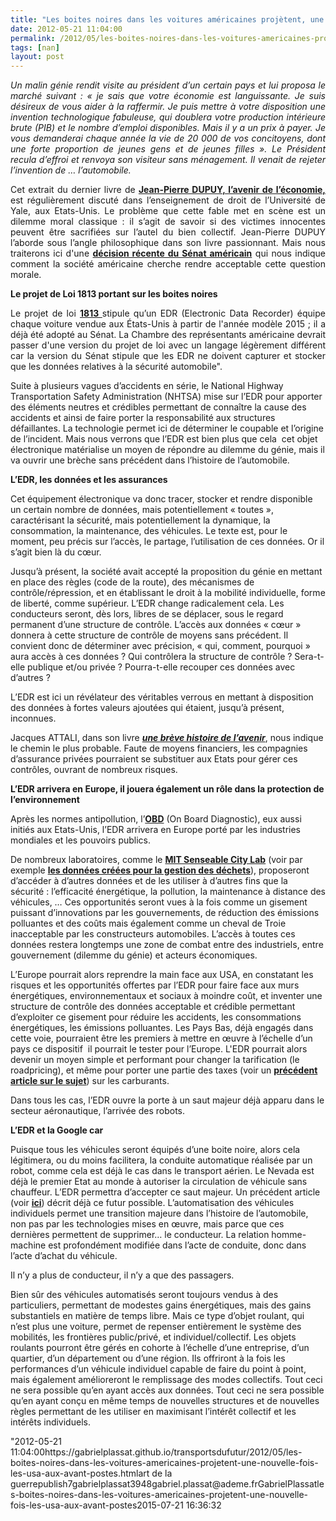 ```yaml
---
title: "Les boites noires dans les voitures américaines projètent, une nouvelle fois, les USA aux avant-postes des mutations du secteur des transports"
date: 2012-05-21 11:04:00
permalink: /2012/05/les-boites-noires-dans-les-voitures-americaines-projetent-une-nouvelle-fois-les-usa-aux-avant-postes.html
tags: [nan]
layout: post
---
```


<p style="text-align: justify"><em>Un malin génie rendit visite au président d’un certain pays et lui proposa le marché suivant : « je sais que votre économie est languissante. Je suis désireux de vous aider à la raffermir. Je puis mettre à votre disposition une invention technologique fabuleuse, qui doublera votre production intérieure brute (PIB) et le nombre d’emploi disponibles. Mais il y a un prix à payer. Je vous demanderai chaque année la vie de 20 000 de vos concitoyens, dont une forte proportion de jeunes gens et de jeunes filles ». Le Président recula d’effroi et renvoya son visiteur sans ménagement. Il venait de rejeter l’invention de … l’automobile.</em></p> <p style="text-align: justify">Cet extrait du dernier livre de <a href="https://gabrielplassat.github.io/transportsdufutur/2012/05/jean-pierre-dupuy-nous-apporte-dans-son-dernier-ouvrage-des-pistes-de-reflexion-pour-nous-aider-a-penser-le-monde-qui-vient.html" target="_blank"><strong>Jean-Pierre DUPUY, l’avenir de l’économie,</strong></a> est régulièrement discuté dans l’enseignement de droit de l’Université de Yale, aux Etats-Unis. Le problème que cette fable met en scène est un dilemme moral classique : il s’agit de savoir si des victimes innocentes peuvent être sacrifiées sur l’autel du bien collectif. Jean-Pierre DUPUY l’aborde sous l’angle philosophique dans son livre passionnant. Mais nous traiterons ici d'une <a href="http://m.wired.com/autopia/2012/05/congress-black-box/" target="_blank"><strong>décision récente du Sénat américain</strong></a> qui nous indique comment la société américaine cherche rendre acceptable cette question morale. </p>  <!--more-->   <p style="text-align: justify"><strong>Le projet de Loi 1813 portant sur les boites noires</strong></p> <p style="text-align: justify">Le projet de loi <a href="http://www.govtrack.us/congress/bills/112/s1813/text" target="_blank"><strong>1813 </strong></a>stipule qu’un EDR (Electronic Data Recorder) équipe chaque voiture vendue aux États-Unis à partir de l'année modèle 2015 ; il a déjà été adopté au Sénat. La Chambre des représentants américaine devrait passer d'une version du projet de loi avec un langage légèrement différent car la version du Sénat stipule que les EDR ne doivent capturer et stocker que les données relatives à la sécurité automobile".</p> <p style=""text-align: justify"">Suite à plusieurs vagues d’accidents en série, le National Highway Transportation Safety Administration (NHTSA) mise sur l’EDR pour apporter des éléments neutres et crédibles permettant de connaître la cause des accidents et ainsi de faire porter la responsabilité aux structures défaillantes. La technologie permet ici de déterminer le coupable et l’origine de l’incident. Mais nous verrons que l’EDR est bien plus que cela  cet objet électronique matérialise un moyen de répondre au dilemme du génie, mais il va ouvrir une brèche sans précédent dans l’histoire de l’automobile.</p> <p style=""text-align: justify""><strong>L’EDR, les données et les assurances</strong></p> <p style=""text-align: justify"">Cet équipement électronique va donc tracer, stocker et rendre disponible un certain nombre de données, mais potentiellement « toutes », caractérisant la sécurité, mais potentiellement la dynamique, la consommation, la maintenance, des véhicules. Le texte est, pour le moment, peu précis sur l’accès, le partage, l’utilisation de ces données. Or il s’agit bien là du cœur.</p> <p style=""text-align: justify"">Jusqu’à présent, la société avait accepté la proposition du génie en mettant en place des règles (code de la route), des mécanismes de contrôle/répression, et en établissant le droit à la mobilité individuelle, forme de liberté, comme supérieur. L’EDR change radicalement cela. Les conducteurs seront, dès lors, libres de se déplacer, sous le regard permanent d’une structure de contrôle. L’accès aux données « cœur » donnera à cette structure de contrôle de moyens sans précédent. Il convient donc de déterminer avec précision, « qui, comment, pourquoi » aura accès à ces données ? Qui contrôlera la structure de contrôle ? Sera-t-elle publique et/ou privée ? Pourra-t-elle recouper ces données avec d’autres ?</p> <p style=""text-align: justify"">L’EDR est ici un révélateur des véritables verrous en mettant à disposition des données à fortes valeurs ajoutées qui étaient, jusqu’à présent, inconnues.</p> <p style=""text-align: justify"">Jacques ATTALI, dans son livre <a href=""http://www.amazon.fr/br%C3%A8ve-histoire-lavenir-Jacques-Attali/dp/2213631301"" target=""_blank""><strong><em>une brève histoire de l’avenir</em></strong></a>, nous indique le chemin le plus probable. Faute de moyens financiers, les compagnies d’assurance privées pourraient se substituer aux Etats pour gérer ces contrôles, ouvrant de nombreux risques.</p> <p style=""text-align: justify""><strong>L’EDR arrivera en Europe, il jouera également un rôle dans la protection de l’environnement</strong></p> <p style=""text-align: justify"">Après les normes antipollution, l’<a href=""http://fr.wikipedia.org/wiki/On_Board_Diagnostics"" target=""_blank""><strong>OBD</strong></a> (On Board Diagnostic), eux aussi initiés aux Etats-Unis, l’EDR arrivera en Europe porté par les industries mondiales et les pouvoirs publics.</p> <p style=""text-align: justify"">De nombreux laboratoires, comme le <a href=""http://senseable.mit.edu/"" target=""_blank""><strong>MIT Senseable City Lab</strong></a> (voir par exemple <a href=""http://senseable.mit.edu/trashtrack/"" target=""_blank""><strong>les données créées pour la gestion des déchets</strong></a>), proposeront d’accéder à d’autres données et de les utiliser à d’autres fins que la sécurité : l’efficacité énergétique, la pollution, la maintenance à distance des véhicules, … Ces opportunités seront vues à la fois comme un gisement puissant d’innovations par les gouvernements, de réduction des émissions polluantes et des coûts mais également comme un cheval de Troie inacceptable par les constructeurs automobiles. L’accès à toutes ces données restera longtemps une zone de combat entre des industriels, entre gouvernement (dilemme du génie) et acteurs économiques.</p> <p style=""text-align: justify"">L’Europe pourrait alors reprendre la main face aux USA, en constatant les risques et les opportunités offertes par l’EDR pour faire face aux murs énergétiques, environnementaux et sociaux à moindre coût, et inventer une structure de contrôle des données acceptable et crédible permettant d’exploiter ce gisement pour réduire les accidents, les consommations énergétiques, les émissions polluantes. Les Pays Bas, déjà engagés dans cette voie, pourraient être les premiers à mettre en œuvre à l’échelle d’un pays ce dispositif  il pourrait le tester pour l’Europe. L'EDR pourrait alors devenir un moyen simple et performant pour changer la tarification (le roadpricing), et même pour porter une partie des taxes (voir un <a href="https://gabrielplassat.github.io/transportsdufutur/2012/03/le-prix-des-carburants-aujourdhui-et-demain-.html"" target=""_blank""><strong>précédent article sur le sujet</strong></a>) sur les carburants.</p> <p style=""text-align: justify"">Dans tous les cas, l’EDR ouvre la porte à un saut majeur déjà apparu dans le secteur aéronautique, l’arrivée des robots.</p> <p style=""text-align: justify""><strong>L’EDR et la Google car</strong></p> <p style=""text-align: justify"">Puisque tous les véhicules seront équipés d’une boite noire, alors cela légitimera, ou du moins facilitera, la conduite automatique réalisée par un robot, comme cela est déjà le cas dans le transport aérien. Le Nevada est déjà le premier Etat au monde à autoriser la circulation de véhicule sans chauffeur. L’EDR permettra d’accepter ce saut majeur. Un précédent article (voir <a href="https://gabrielplassat.github.io/transportsdufutur/2012/04/nos-systemes-de-transport-et-la-revolution-numerique-pourquoi-cela-va-tout-changer.html"" target=""_blank""><strong>ici</strong></a>) décrit déjà ce futur possible. L’automatisation des véhicules individuels permet une transition majeure dans l’histoire de l’automobile, non pas par les technologies mises en œuvre, mais parce que ces dernières permettent de supprimer… le conducteur. La relation homme-machine est profondément modifiée dans l’acte de conduite, donc dans l’acte d’achat du véhicule.</p> <p style=""text-align: justify"">Il n’y a plus de conducteur, il n’y a que des passagers.</p> <p style=""text-align: justify"">Bien sûr des véhicules automatisés seront toujours vendus à des particuliers, permettant de modestes gains énergétiques, mais des gains substantiels en matière de temps libre. Mais ce type d’objet roulant, qui n’est plus une voiture, permet de repenser entièrement le système des mobilités, les frontières public/privé, et individuel/collectif. Les objets roulants pourront être gérés en cohorte à l’échelle d’une entreprise, d’un quartier, d’un département ou d’une région. Ils offriront à la fois les performances d’un véhicule individuel capable de faire du point à point, mais également amélioreront le remplissage des modes collectifs. Tout ceci ne sera possible qu’en ayant accès aux données. Tout ceci ne sera possible qu’en ayant conçu en même temps de nouvelles structures et de nouvelles règles permettant de les utiliser en maximisant l’intérêt collectif et les intérêts individuels.</p>"2012-05-21 11:04:00https://gabrielplassat.github.io/transportsdufutur/2012/05/les-boites-noires-dans-les-voitures-americaines-projetent-une-nouvelle-fois-les-usa-aux-avant-postes.htmlart de la guerrepublish7gabrielplassat3948gabriel.plassat@ademe.frGabrielPlassatles-boites-noires-dans-les-voitures-americaines-projetent-une-nouvelle-fois-les-usa-aux-avant-postes2015-07-21 16:36:32
